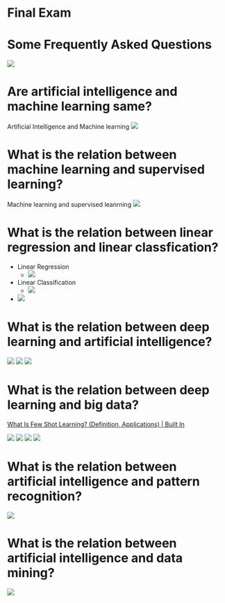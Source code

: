# Final Exam
# Some Frequently Asked Questions
![](../../attachments/Pasted%20image%2020231218225719.png)

# Are artificial intelligence and machine learning same?
Artificial Intelligence and Machine learning
![](../../attachments/Pasted%20image%2020231218230813.png)
# What is the relation between machine learning and supervised learning?
Machine learning and supervised leanrning
![](../../attachments/Pasted%20image%2020231218231054.png)

# What is the relation between linear regression and linear classfication?
- Linear Regression
	- ![](../../attachments/Pasted%20image%2020231218231721.png)
- Linear Classification
	- ![](../../attachments/Pasted%20image%2020231218231750.png)
- ![](../../attachments/Pasted%20image%2020231218232250.png)
# What is the relation between deep learning and artificial intelligence?
![](../../attachments/Pasted%20image%2020231218233012.png)
![](../../attachments/Pasted%20image%2020231218233025.png)
![](../../attachments/Pasted%20image%2020231218233148.png)

# What is the relation between deep learning and big data?

[What Is Few Shot Learning? (Definition, Applications) | Built In](https://builtin.com/machine-learning/few-shot-learning)

![](../../attachments/Pasted%20image%2020231218233405.png)
![](../../attachments/Pasted%20image%2020231218233420.png)
![](../../attachments/Pasted%20image%2020231218233431.png)
![](../../attachments/Pasted%20image%2020231218234051.png)

# What is the relation between artificial intelligence and pattern recognition?
![](../../attachments/Pasted%20image%2020231218234302.png)

# What is the relation between artificial intelligence and data mining?
![](../../attachments/Pasted%20image%2020231218234427.png)
